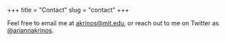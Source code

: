 +++
title = "Contact"
slug = "contact"
+++

Feel free to email me at akrinos@mit.edu, or reach out to me on Twitter as [@ariannakrinos](https://twitter.com/ariannakrinos).